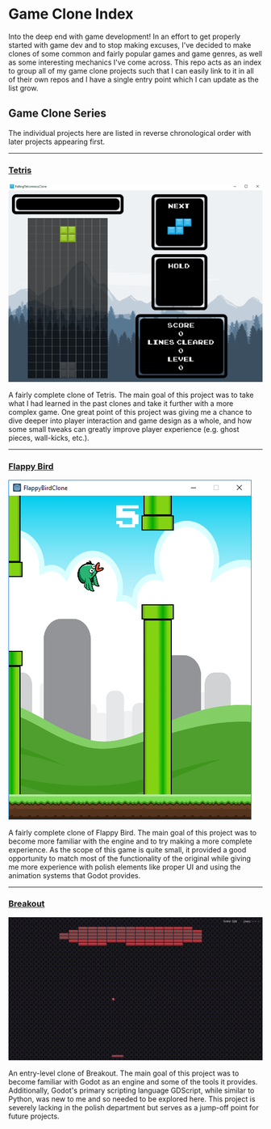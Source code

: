 # Game Clone Index
Into the deep end with game development! In an effort to get properly started with game dev and to stop making excuses, I've decided to make clones of some common and fairly popular games and game genres, as well as some interesting mechanics I've come across. This repo acts as an index to group all of my game clone projects such that I can easily link to it in all of their own repos and I have a single entry point which I can update as the list grow.

## Game Clone Series
The individual projects here are listed in reverse chronological order with later projects appearing first.

---

### [Tetris](https://github.com/kazeraniman/FallingTetrominosClone)
![Tetris](Screenshots/tetris.gif)

A fairly complete clone of Tetris. The main goal of this project was to take what I had learned in the past clones and take it further with a more complex game. One great point of this project was giving me a chance to dive deeper into player interaction and game design as a whole, and how some small tweaks can greatly improve player experience (e.g. ghost pieces, wall-kicks, etc.).

---

### [Flappy Bird](https://github.com/kazeraniman/FlappyBirdClone)
![Flappy Bird](Screenshots/flappy_bird.png)

A fairly complete clone of Flappy Bird. The main goal of this project was to become more familiar with the engine and to try making a more complete experience. As the scope of this game is quite small, it provided a good opportunity to match most of the functionality of the original while giving me more experience with polish elements like proper UI and using the animation systems that Godot provides.

---

### [Breakout](https://github.com/kazeraniman/BreakoutClone)
![Breakout](Screenshots/breakout.png)

An entry-level clone of Breakout. The main goal of this project was to become familiar with Godot as an engine and some of the tools it provides. Additionally, Godot's primary scripting language GDScript, while similar to Python, was new to me and so needed to be explored here. This project is severely lacking in the polish department but serves as a jump-off point for future projects.


